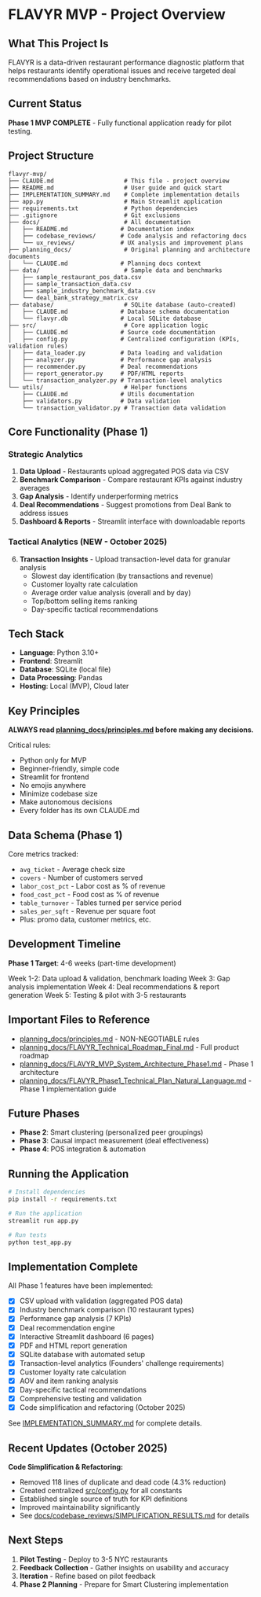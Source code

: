 # FLAVYR MVP - Project Overview

## What This Project Is

FLAVYR is a data-driven restaurant performance diagnostic platform that helps restaurants identify operational issues and receive targeted deal recommendations based on industry benchmarks.

## Current Status

**Phase 1 MVP COMPLETE** - Fully functional application ready for pilot testing.

## Project Structure

```
flavyr-mvp/
├── CLAUDE.md                    # This file - project overview
├── README.md                    # User guide and quick start
├── IMPLEMENTATION_SUMMARY.md    # Complete implementation details
├── app.py                       # Main Streamlit application
├── requirements.txt             # Python dependencies
├── .gitignore                   # Git exclusions
├── docs/                        # All documentation
│   ├── README.md               # Documentation index
│   ├── codebase_reviews/       # Code analysis and refactoring docs
│   └── ux_reviews/             # UX analysis and improvement plans
├── planning_docs/               # Original planning and architecture documents
│   └── CLAUDE.md               # Planning docs context
├── data/                        # Sample data and benchmarks
│   ├── sample_restaurant_pos_data.csv
│   ├── sample_transaction_data.csv
│   ├── sample_industry_benchmark_data.csv
│   └── deal_bank_strategy_matrix.csv
├── database/                    # SQLite database (auto-created)
│   ├── CLAUDE.md               # Database schema documentation
│   └── flavyr.db               # Local SQLite database
├── src/                         # Core application logic
│   ├── CLAUDE.md               # Source code documentation
│   ├── config.py               # Centralized configuration (KPIs, validation rules)
│   ├── data_loader.py          # Data loading and validation
│   ├── analyzer.py             # Performance gap analysis
│   ├── recommender.py          # Deal recommendations
│   ├── report_generator.py     # PDF/HTML reports
│   └── transaction_analyzer.py # Transaction-level analytics
└── utils/                       # Helper functions
    ├── CLAUDE.md               # Utils documentation
    ├── validators.py           # Data validation
    └── transaction_validator.py # Transaction data validation
```

## Core Functionality (Phase 1)

### Strategic Analytics
1. **Data Upload** - Restaurants upload aggregated POS data via CSV
2. **Benchmark Comparison** - Compare restaurant KPIs against industry averages
3. **Gap Analysis** - Identify underperforming metrics
4. **Deal Recommendations** - Suggest promotions from Deal Bank to address issues
5. **Dashboard & Reports** - Streamlit interface with downloadable reports

### Tactical Analytics (NEW - October 2025)
6. **Transaction Insights** - Upload transaction-level data for granular analysis
   - Slowest day identification (by transactions and revenue)
   - Customer loyalty rate calculation
   - Average order value analysis (overall and by day)
   - Top/bottom selling items ranking
   - Day-specific tactical recommendations

## Tech Stack

- **Language**: Python 3.10+
- **Frontend**: Streamlit
- **Database**: SQLite (local file)
- **Data Processing**: Pandas
- **Hosting**: Local (MVP), Cloud later

## Key Principles

**ALWAYS read [planning_docs/principles.md](planning_docs/principles.md) before making any decisions.**

Critical rules:
- Python only for MVP
- Beginner-friendly, simple code
- Streamlit for frontend
- No emojis anywhere
- Minimize codebase size
- Make autonomous decisions
- Every folder has its own CLAUDE.md

## Data Schema (Phase 1)

Core metrics tracked:
- `avg_ticket` - Average check size
- `covers` - Number of customers served
- `labor_cost_pct` - Labor cost as % of revenue
- `food_cost_pct` - Food cost as % of revenue
- `table_turnover` - Tables turned per service period
- `sales_per_sqft` - Revenue per square foot
- Plus: promo data, customer metrics, etc.

## Development Timeline

**Phase 1 Target**: 4-6 weeks (part-time development)

Week 1-2: Data upload & validation, benchmark loading
Week 3: Gap analysis implementation
Week 4: Deal recommendations & report generation
Week 5: Testing & pilot with 3-5 restaurants

## Important Files to Reference

- [planning_docs/principles.md](planning_docs/principles.md) - NON-NEGOTIABLE rules
- [planning_docs/FLAVYR_Technical_Roadmap_Final.md](planning_docs/FLAVYR_Technical_Roadmap_Final.md) - Full product roadmap
- [planning_docs/FLAVYR_MVP_System_Architecture_Phase1.md](planning_docs/FLAVYR_MVP_System_Architecture_Phase1.md) - Phase 1 architecture
- [planning_docs/FLAVYR_Phase1_Technical_Plan_Natural_Language.md](planning_docs/FLAVYR_Phase1_Technical_Plan_Natural_Language.md) - Phase 1 implementation guide

## Future Phases

- **Phase 2**: Smart clustering (personalized peer groupings)
- **Phase 3**: Causal impact measurement (deal effectiveness)
- **Phase 4**: POS integration & automation

## Running the Application

```bash
# Install dependencies
pip install -r requirements.txt

# Run the application
streamlit run app.py

# Run tests
python test_app.py
```

## Implementation Complete

All Phase 1 features have been implemented:
- [x] CSV upload with validation (aggregated POS data)
- [x] Industry benchmark comparison (10 restaurant types)
- [x] Performance gap analysis (7 KPIs)
- [x] Deal recommendation engine
- [x] Interactive Streamlit dashboard (6 pages)
- [x] PDF and HTML report generation
- [x] SQLite database with automated setup
- [x] Transaction-level analytics (Founders' challenge requirements)
- [x] Customer loyalty rate calculation
- [x] AOV and item ranking analysis
- [x] Day-specific tactical recommendations
- [x] Comprehensive testing and validation
- [x] Code simplification and refactoring (October 2025)

See [IMPLEMENTATION_SUMMARY.md](IMPLEMENTATION_SUMMARY.md) for complete details.

## Recent Updates (October 2025)

**Code Simplification & Refactoring:**
- Removed 118 lines of duplicate and dead code (4.3% reduction)
- Created centralized [src/config.py](src/config.py) for all constants
- Established single source of truth for KPI definitions
- Improved maintainability significantly
- See [docs/codebase_reviews/SIMPLIFICATION_RESULTS.md](docs/codebase_reviews/SIMPLIFICATION_RESULTS.md) for details

## Next Steps

1. **Pilot Testing** - Deploy to 3-5 NYC restaurants
2. **Feedback Collection** - Gather insights on usability and accuracy
3. **Iteration** - Refine based on pilot feedback
4. **Phase 2 Planning** - Prepare for Smart Clustering implementation
